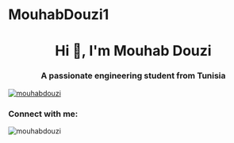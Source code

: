 # MouhabDouzi1
<h1 align="center">Hi 👋, I'm Mouhab Douzi</h1>
<h3 align="center">A passionate engineering student from Tunisia</h3>

<p align="left"> <a href="https://github.com/ryo-ma/github-profile-trophy"><img src="https://github-profile-trophy.vercel.app/?username=mouhabdouzi" alt="mouhabdouzi" /></a> </p>

<h3 align="left">Connect with me:</h3>
<p align="left">
</p>

<p><img align="center" src="https://github-readme-stats.vercel.app/api/top-langs?username=mouhabdouzi&show_icons=true&locale=en&layout=compact" alt="mouhabdouzi" /></p>
